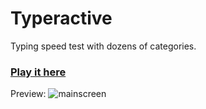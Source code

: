 Typeractive
===========

Typing speed test with dozens of categories.

### [Play it here](http://www.georgeke.me/typeractive/)

Preview:
![mainscreen](http://georgeke.me/img/portfolio/typeractive_01.png)
